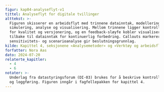 ```yaml
---
figur: kap04-analyseflyt-v1
tittel: Analyseflyt for digitale tvillinger
alttekst: >-
  Figuren skisserer en arbeidsflyt med trinnene datainntak, modellering,
  simulering, analyse og visualisering. Mellom trinnene ligger kontrollporter
  for kvalitet og versjonering, og en feedback-sløyfe kobler visualisering
  tilbake til datainntak for kontinuerlig forbedring. Callouts markerer hvor
  sensitivitets- og scenarioanalyse gir beslutningsgrunnlag.
kilde: Kapittel 4, seksjonene «Analysemetoder» og «Verktøy og arbeidsflyt»
forfatter: Nora Aas
dato: 2024-07-20
relaterte_kapitler:
  - 4
  - 6
notater: >-
  Underlag fra datastyringsforum (DI-03) brukes for å beskrive kontrollsløyfer
  og loggføring. Figuren inngår i fagfellepakken for kapittel 4.
---
```

